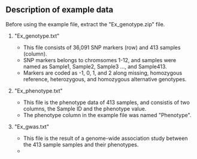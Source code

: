 ## Description of example data 
  

Before using the example file, extract the "Ex_genotype.zip" file.


1. "Ex_genotype.txt" 
   - This file consists of 36,091 SNP markers (row) and 413 samples (column).
   - SNP markers belongs to chromsomes 1-12, and samples were named as Sample1, Sample2, Sample3 ..., and Sample413.
   - Markers are coded as -1, 0, 1, and 2 along missing, homozygous reference, heterozygous, and homozygous alternative genotypes. 



2. "Ex_phenotype.txt" 
   - This file is the phenotype data of 413 samples, and consistis of two columns, the Sample ID and the phenotype value.
   - The phenotype column in the example file was named "Phenotype".



3. "Ex_gwas.txt"
   - This file is the result of a genome-wide association study between the 413 sample samples and their phenotypes.
   - 
   
